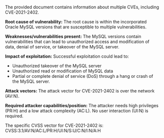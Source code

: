 The provided document contains information about multiple CVEs, including CVE-2021-2402.

**Root cause of vulnerability:**
The root cause is within the incorporated Oracle MySQL versions that are susceptible to multiple vulnerabilities.

**Weaknesses/vulnerabilities present:**
The MySQL versions contain vulnerabilities that can lead to unauthorized access and modification of data, denial of service, or takeover of the MySQL server.

**Impact of exploitation:**
Successful exploitation could lead to:
*   Unauthorized takeover of the MySQL server
*   Unauthorized read or modification of MySQL data
*   Partial or complete denial of service (DoS) through a hang or crash of the MySQL server.

**Attack vectors:**
The attack vector for CVE-2021-2402 is over the network (AV:N).

**Required attacker capabilities/position:**
The attacker needs high privileges (PR:H) and a low attack complexity (AC:L). No user interaction (UI:N) is required.

The specific CVSS vector for CVE-2021-2402 is: CVSS:3.1/AV:N/AC:L/PR:H/UI:N/S:U/C:N/I:N/A:H